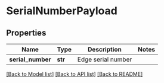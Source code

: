 # SerialNumberPayload

## Properties
Name | Type | Description | Notes
------------ | ------------- | ------------- | -------------
**serial_number** | **str** | Edge serial number | 

[[Back to Model list]](../README.md#documentation-for-models) [[Back to API list]](../README.md#documentation-for-api-endpoints) [[Back to README]](../README.md)

